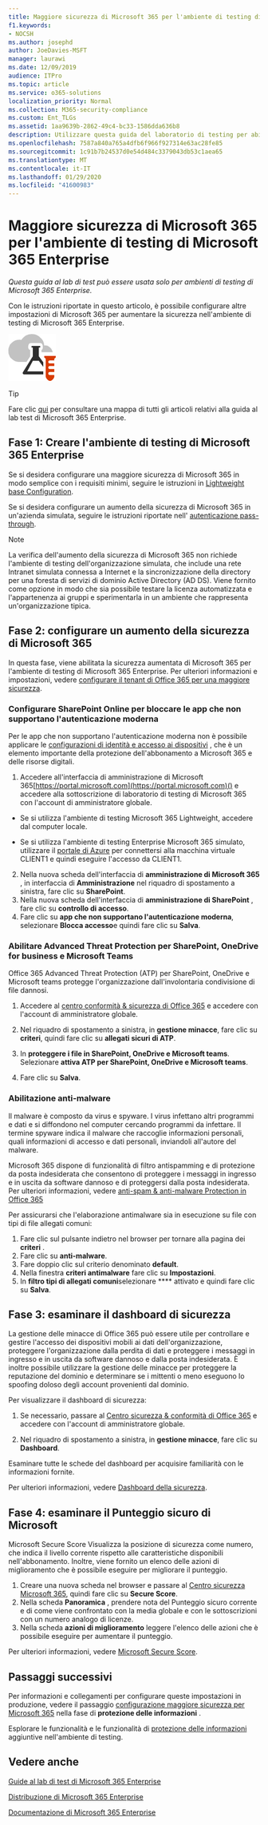 ```yaml
---
title: Maggiore sicurezza di Microsoft 365 per l'ambiente di testing di Microsoft 365 Enterprise
f1.keywords:
- NOCSH
ms.author: josephd
author: JoeDavies-MSFT
manager: laurawi
ms.date: 12/09/2019
audience: ITPro
ms.topic: article
ms.service: o365-solutions
localization_priority: Normal
ms.collection: M365-security-compliance
ms.custom: Ent_TLGs
ms.assetid: 1aa9639b-2862-49c4-bc33-1586dda636b8
description: Utilizzare questa guida del laboratorio di testing per abilitare altre impostazioni di sicurezza di Microsoft 365 nell'ambiente di testing di Microsoft 365 Enterprise.
ms.openlocfilehash: 7587a840a765a4dfb6f966f927314e63ac28fe85
ms.sourcegitcommit: 1c91b7b24537d0e54d484c3379043db53c1aea65
ms.translationtype: MT
ms.contentlocale: it-IT
ms.lasthandoff: 01/29/2020
ms.locfileid: "41600983"
---
```

# <a name="increased-microsoft-365-security-for-your-microsoft-365-enterprise-test-environment"></a>Maggiore sicurezza di Microsoft 365 per l'ambiente di testing di Microsoft 365 Enterprise

*Questa guida al lab di test può essere usata solo per ambienti di testing di Microsoft 365 Enterprise.*

Con le istruzioni riportate in questo articolo, è possibile configurare altre impostazioni di Microsoft 365 per aumentare la sicurezza nell'ambiente di testing di Microsoft 365 Enterprise.

![Guide al lab di test per il cloud Microsoft](media/m365-enterprise-test-lab-guides/cloud-tlg-icon.png)

> [!TIP]
> Fare clic [qui](media/m365-enterprise-test-lab-guides/Microsoft365EnterpriseTLGStack.pdf) per consultare una mappa di tutti gli articoli relativi alla guida al lab test di Microsoft 365 Enterprise.
  
## <a name="phase-1-build-out-your-microsoft-365-enterprise-test-environment"></a>Fase 1: Creare l'ambiente di testing di Microsoft 365 Enterprise

Se si desidera configurare una maggiore sicurezza di Microsoft 365 in modo semplice con i requisiti minimi, seguire le istruzioni in [Lightweight base Configuration](lightweight-base-configuration-microsoft-365-enterprise.md).
  
Se si desidera configurare un aumento della sicurezza di Microsoft 365 in un'azienda simulata, seguire le istruzioni riportate nell' [autenticazione pass-through](pass-through-auth-m365-ent-test-environment.md).
  
> [!NOTE]
> La verifica dell'aumento della sicurezza di Microsoft 365 non richiede l'ambiente di testing dell'organizzazione simulata, che include una rete Intranet simulata connessa a Internet e la sincronizzazione della directory per una foresta di servizi di dominio Active Directory (AD DS). Viene fornito come opzione in modo che sia possibile testare la licenza automatizzata e l'appartenenza ai gruppi e sperimentarla in un ambiente che rappresenta un'organizzazione tipica. 

## <a name="phase-2-configure-increased-microsoft-365-security"></a>Fase 2: configurare un aumento della sicurezza di Microsoft 365

In questa fase, viene abilitata la sicurezza aumentata di Microsoft 365 per l'ambiente di testing di Microsoft 365 Enterprise. Per ulteriori informazioni e impostazioni, vedere [configurare il tenant di Office 365 per una maggiore sicurezza](https://docs.microsoft.com/office365/securitycompliance/tenant-wide-setup-for-increased-security).

### <a name="configure-sharepoint-online-to-block-apps-that-dont-support-modern-authentication"></a>Configurare SharePoint Online per bloccare le app che non supportano l'autenticazione moderna

Per le app che non supportano l'autenticazione moderna non è possibile applicare le [configurazioni di identità e accesso ai dispositivi](microsoft-365-policies-configurations.md) , che è un elemento importante della protezione dell'abbonamento a Microsoft 365 e delle risorse digitali. 

1. Accedere all'interfaccia di amministrazione di Microsoft 365[https://portal.microsoft.com](https://portal.microsoft.com)() e accedere alla sottoscrizione di laboratorio di testing di Microsoft 365 con l'account di amministratore globale.
    
  - Se si utilizza l'ambiente di testing Microsoft 365 Lightweight, accedere dal computer locale.
    
  - Se si utilizza l'ambiente di testing Enterprise Microsoft 365 simulato, utilizzare il [portale di Azure](https://portal.azure.com) per connettersi alla macchina virtuale CLIENT1 e quindi eseguire l'accesso da CLIENT1.
 
2. Nella nuova scheda dell'interfaccia di **amministrazione di Microsoft 365** , in interfaccia di **Amministrazione** nel riquadro di spostamento a sinistra, fare clic su **SharePoint**.
3. Nella nuova scheda dell'interfaccia di **amministrazione di SharePoint** , fare clic su **controllo di accesso**.
4. Fare clic su **app che non supportano l'autenticazione moderna**, selezionare **Blocca accesso**e quindi fare clic su **Salva**.


### <a name="enable-advanced-threat-protection-for-sharepoint-onedrive-for-business-and-microsoft-teams"></a>Abilitare Advanced Threat Protection per SharePoint, OneDrive for business e Microsoft Teams

Office 365 Advanced Threat Protection (ATP) per SharePoint, OneDrive e Microsoft teams protegge l'organizzazione dall'involontaria condivisione di file dannosi.

1. Accedere al [centro conformità & sicurezza di Office 365](https://protection.office.com) e accedere con l'account di amministratore globale.

2. Nel riquadro di spostamento a sinistra, in **gestione minacce**, fare clic su **criteri**, quindi fare clic su **allegati sicuri di ATP**. 

3. In **proteggere i file in SharePoint, OneDrive e Microsoft teams**. Selezionare **attiva ATP per SharePoint, OneDrive e Microsoft teams**.

4. Fare clic su **Salva**.


### <a name="enable-anti-malware"></a>Abilitazione anti-malware

Il malware è composto da virus e spyware. I virus infettano altri programmi e dati e si diffondono nel computer cercando programmi da infettare. Il termine spyware indica il malware che raccoglie informazioni personali, quali informazioni di accesso e dati personali, inviandoli all'autore del malware. 

Microsoft 365 dispone di funzionalità di filtro antispamming e di protezione da posta indesiderata che consentono di proteggere i messaggi in ingresso e in uscita da software dannoso e di proteggersi dalla posta indesiderata. Per ulteriori informazioni, vedere [anti-spam & anti-malware Protection in Office 365](https://docs.microsoft.com/office365/securitycompliance/anti-spam-and-anti-malware-protection)

Per assicurarsi che l'elaborazione antimalware sia in esecuzione su file con tipi di file allegati comuni:

1. Fare clic sul pulsante indietro nel browser per tornare alla pagina dei **criteri** .
2. Fare clic su **anti-malware**.
3. Fare doppio clic sul criterio denominato **default**.
4. Nella finestra **criteri antimalware** fare clic su **Impostazioni**.
4. In **filtro tipi di allegati comuni**selezionare **** attivato e quindi fare clic su **Salva**.


## <a name="phase-3-examine-the-security-dashboard"></a>Fase 3: esaminare il dashboard di sicurezza

La gestione delle minacce di Office 365 può essere utile per controllare e gestire l'accesso dei dispositivi mobili ai dati dell'organizzazione, proteggere l'organizzazione dalla perdita di dati e proteggere i messaggi in ingresso e in uscita da software dannoso e dalla posta indesiderata. È inoltre possibile utilizzare la gestione delle minacce per proteggere la reputazione del dominio e determinare se i mittenti o meno eseguono lo spoofing doloso degli account provenienti dal dominio. 

Per visualizzare il dashboard di sicurezza:

1. Se necessario, passare al [Centro sicurezza & conformità di Office 365](https://protection.office.com) e accedere con l'account di amministratore globale.

2. Nel riquadro di spostamento a sinistra, in **gestione minacce**, fare clic su **Dashboard**.

Esaminare tutte le schede del dashboard per acquisire familiarità con le informazioni fornite.

Per ulteriori informazioni, vedere [Dashboard della sicurezza](https://docs.microsoft.com/microsoft-365/security/office-365-security/security-dashboard).


## <a name="phase-4-examine-microsoft-secure-score"></a>Fase 4: esaminare il Punteggio sicuro di Microsoft

Microsoft Secure Score Visualizza la posizione di sicurezza come numero, che indica il livello corrente rispetto alle caratteristiche disponibili nell'abbonamento. Inoltre, viene fornito un elenco delle azioni di miglioramento che è possibile eseguire per migliorare il punteggio.

1. Creare una nuova scheda nel browser e passare al [Centro sicurezza Microsoft 365](https://security.microsoft.com/), quindi fare clic su **Secure Score**.
2. Nella scheda **Panoramica** , prendere nota del Punteggio sicuro corrente e di come viene confrontato con la media globale e con le sottoscrizioni con un numero analogo di licenze.
3. Nella scheda **azioni di miglioramento** leggere l'elenco delle azioni che è possibile eseguire per aumentare il punteggio.

Per ulteriori informazioni, vedere [Microsoft Secure Score](https://docs.microsoft.com/microsoft-365/security/mtp/microsoft-secure-score).

## <a name="next-steps"></a>Passaggi successivi

Per informazioni e collegamenti per configurare queste impostazioni in produzione, vedere il passaggio [configurazione maggiore sicurezza per Microsoft 365](infoprotect-configure-increased-security-office-365.md) nella fase di **protezione delle informazioni** .

Esplorare le funzionalità e le funzionalità di [protezione delle informazioni](m365-enterprise-test-lab-guides.md#information-protection) aggiuntive nell'ambiente di testing.

## <a name="see-also"></a>Vedere anche

[Guide al lab di test di Microsoft 365 Enterprise](m365-enterprise-test-lab-guides.md)

[Distribuzione di Microsoft 365 Enterprise](deploy-microsoft-365-enterprise.md)

[Documentazione di Microsoft 365 Enterprise](https://docs.microsoft.com/microsoft-365-enterprise/)

